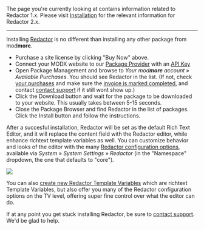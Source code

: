 The page you're currently looking at contains information related to Redactor 1.x. Please visit [Installation](https://www.modmore.com/redactor/documentation/installation/) for the relevant information for Redactor 2.x.

---

Installing [Redactor](https://www.modmore.com/extras/redactor/) is no different than installing any other package from mod**more**.

- Purchase a site license by clicking "Buy Now" above.
- Connect your MODX website to our [Package Provider](https://www.modmore.com/about/package-provider/) with an [API Key](https://www.modmore.com/account/api-keys/)
- Open Package Management and browse to _Your mod**more** account_ » _Available Purchases_. You should see Redactor in the list. (If not, check [your purchases](https://www.modmore.com/account/purchases/) and make sure the [invoice is marked completed](https://www.modmore.com/account/billing/invoices/), and contact [contact support](https://support.modmore.com/) if it still wont show up.)
- Click the Download button and wait for the package to be downloaded to your website. This usually takes between 5-15 seconds.
- Close the Package Browser and find Redactor in the list of packages. Click the Install button and follow the instructions.

After a succesful installation, Redactor will be set as the default Rich Text Editor, and it will replace the content field with the Redactor editor, while enhance richtext template variables as well. You can customize behavior and looks of the editor with the many [Redactor configuration options](https://www.modmore.com/extras/redactor/documentation/configuration/), available via _System_ » _System Settings_ » _Redactor_ (in the "Namespace" dropdown, the one that defaults to "core").

![](https://www.modmore.com/assets/uploads/2013/redactor_screen.JPG)

You can also [create new Redactor Template Variables](https://www.modmore.com/extras/redactor/documentation/template-variable/) which are richtext Template Variables, but also offer you many of the Redactor configuration options on the TV level, offering super fine control over what the editor can do.

If at any point you get stuck installing Redactor, be sure to [contact support](https://support.modmore.com/). We'd be glad to help.
